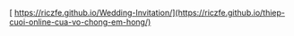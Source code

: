 [ https://riczfe.github.io/Wedding-Invitation/](https://riczfe.github.io/thiep-cuoi-online-cua-vo-chong-em-hong/)
